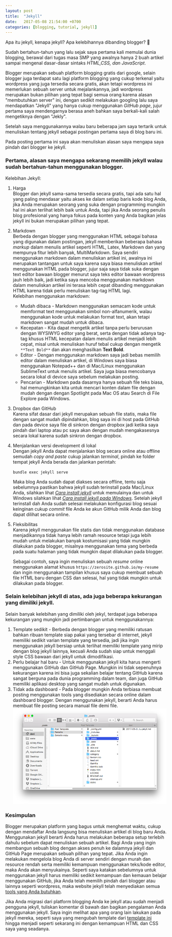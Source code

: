 ```yaml
---
layout: post
title:  "Jekyll"
date:   2017-05-08 21:54:00 +0700
categories: [blogging, tutorial, jekyll]
---
```


Apa itu jekyll, kenapa jekyll? Apa kelebihannya dibanding blogger? :grimacing:

Sudah bertahun-tahun yang lalu sejak saya pertama kali memulai dunia blogging, berawal dari tugas masa SMP yang awalnya hanya 2 buah artikel sampai mengenal dasar-dasar sintaks _HTML,CSS, dan JavaScript_.

Blogger merupakan sebuah platform blogging gratis dari google, selain blogger juga terdapat satu lagi platform blogging yang cukup terkenal yaitu wordpress yang juga tersedia secara gratis, akan tetapi wordpress ini memerlukan sebuah server untuk mejalankannya, jadi wordpress merupakan bukan pilihan yang tepat bagi semua orang karena alasan "membutuhkan server" ini, dengan sedikit melakukan googling lalu saya mendapatkan "Jekyll" yang hanya cukup menggunakan _GitHub page_, jujur pertama saya mendengarnya berasa aneh bahkan saya berkali-kali salah mengetiknya dengan "Jekly".

Setelah saya menggunakannya walau baru beberapa jam saya tertarik untuk menuliskan tentang jekyll sebagai postingan pertama saya di blog baru ini.

Pada posting pertama ini saya akan menuliskan alasan saya mengapa saya pindah dari blogger ke jekyll.

### Pertama, alasan saya mengapa sekarang memilih jekyll walau sudah bertahun-tahun menggunakan blogger.

Kelebihan Jekyll:

1. Harga<br/>
	Blogger dan jekyll sama-sama tersedia secara gratis, tapi ada satu hal yang paling mendasar yaitu akses ke dalam setiap baris kode blog Anda, jika Anda merupakan seorang yang suka dengan programming mungkin hal ini akan terlihat lebih baik untuk Anda, tapi jika Anda seorang penulis blog profesional yang hanya fokus pada konten yang Anda bagikan jelas jekyll ini bukan merupakan pilihan yang tepat.

2. Markdown<br/>
	Berbeda dengan blogger yang menggunakan HTML sebagai bahasa yang digunakan dalam postingan, jekyll memberikan beberapa bahasa _markup_ dalam menulis artikel seperti HTML, Latex, Markdown dan yang mempunya fitur lebih banyak, MultiMarkdown. Saya sendiri menggunakan markdown dalam menuliskan artikel ini, awalnya ini merupakan tantangan untuk saya karena saya biasa menuliskan artikel menggunakan HTML pada blogger, jujur saja saya tidak suka dengan text editor bawaan blogger menurut saya teks editor bawaan wordpress jauh lebih baik, jadi ketika saya mencoba menggunakan markdown dalam menuliskan artikel ini terasa lebih cepat dibanding menggunakan HTML karena tidak perlu menuliskan tag-tag HTML lagi.<br/>
	Kelebihan menggunakan markdown:
	* Mudah dibaca - Markdown menggunakan semacam kode untuk memformat text menggunakan simbol non-alfanumerik, walau menggunakan kode untuk melakukan format text, akan tetapi markdown sangat mudah untuk dibaca.
	* Kecepatan - Kita dapat mengetik artikel tanpa perlu berurusan dengan WYSIWYG editor yang berat, serta dengan tidak adanya tag-tag khusus HTML kecepatan dalam menulis artikel menjadi lebih cepat, misal untuk menuliskan huruf tebal cukup dengan mengetik `**Text Bold**` dan akan menghasilkan **Text Bold**.
	* Editor -  Dengan menggunakan markdown saya jadi bebas memilih editor dalam menuliskan artikel, di Windows saya biasa menggunakan Notepad++ dan di Mac/Linux menggunakan SublimeText untuk menulis artikel. Saya juga biasa mencobanya secara lokal di device saya sebelum melakukan posting.
	* Pencarian - Markdown pada dasarnya hanya sebuah file teks biasa, hal memungkinkan kita untuk mencari konten dalam file dengan mudah dengan dengan Spotlight pada Mac OS atau Search di File Explore pada Windows.

3. Dropbox dan GitHub<br/>
	Karena sifat dasar dari jekyll merupakan sebuah file statis, maka file dengan sangat mudah dipindahkan, blog saya ini di host pada GitHub dan pada device saya file di sinkron dengan dropbox jadi ketika saya pindah dari laptop atau pc saya akan dengan mudah mengakasesnya secara lokal karena sudah sinkron dengan dropbox.

4. Menjalankan versi development di lokal<br/>
	Dengan jekyll Anda dapat menjalankan blog secara online atau offline semudah _copy and paste_ cukup jalankan _terminal_, pindah ke folder tempat jekyll Anda berada dan jalankan perintah:

	`bundle exec jekyll serve`

	Maka blog Anda sudah dapat diakses secara offline, tentu saja sebelumnya pastikan bahwa jekyll sudah terinstall pada Mac/Linux Anda, silahkan lihat _[Cara install jekyll](http://jekyllrb.com/docs/installation/)_ untuk memulainya dan untuk Windows silahkan lihat _[Cara install jekyll pada Windows](https://jekyllrb.com/docs/windows/)_. Setelah jekyll terinstall dah Anda sudah selesai melakukan konfigurasi blog sesuai keinginan cukup _commit_ file Anda ke akun GitHub milik Anda dan blog dapat dilihat secara online.
5. Fleksibilitas<br/>
	Karena jekyll menggunakan file statis dan tidak menggunakan database menjadikannya tidak hanya lebih ramah resource tetapi juga lebih mudah untuk melakukan banyak kostumisasi yang tidak mungkin dilakukan pada blogger, misalnya menggunakan tema yang berbeda pada suatu halaman yang tidak mungkin dapat dilakukan pada blogger.
	
	Sebagai contoh, saya ingin menuliskan sebuah _resume_ online menggunakan alamat khusus `https://zerosite.github.io/my-resume` dan ingin menggunakan tampilan khusus saya cukup membuat sebuah file HTML baru dengan CSS dan selesai, hal yang tidak mungkin untuk dilakukan pada blogger.

### Selain kelebihan jekyll di atas, ada juga beberapa kekurangan yang dimiliki jekyll.

Selain banyak kelebihan yang dimiliki oleh jekyl, terdapat juga beberapa kekurangan yang mungkin jadi pertimbangan untuk menggunakannya:

1. Template sedikit - Berbeda dengan blogger yang memiliki ratusan bahkan ribuan template siap pakai yang tersebar di internet, jekyll memiliki sedikit varian template yang tersedia, jadi jika ingin menggunakan jekyll bersiap untuk terlihat memiliki template yang mirip dengan blog jekyll lainnya, kecuali Anda sudah siap untuk menggali style CSS bawaan dari jekyll untuk dimodifikasi.
2. Perlu belajar hal baru - Untuk menggunakan jekyll kita harus mengerti menggunakan GitHub dan GitHub Page. Mungkin ini tidak sepenuhnya kekurangan karena ini bisa juga sekalian belajar tentang GitHub karena sangat berguna pada dunia programming dalam team, dan juga GitHub memiliki aplikasi desktop yang sangat mudah untuk digunakan.
3. Tidak ada dashboard - Pada blogger mungkin Anda terbiasa membuat posting menggunakan tools yang disediakan secara online dalam dashboard blogger. Dengan menggunakan jekyll, berarti Anda harus membuat file posting secara manual file demi file.
![File by file](/static/img/posts/2017-08/file-by-file.png "File by File")

### Kesimpulan

Blogger merupakan platform yang bagus untuk menghemat waktu, cukup dengan mendaftar Anda langsung bisa menuliskan artikel di blog baru Anda. Menggunakan jekyll berarti Anda harus melakukan beberapa setup terlebih dahulu sebelum dapat menuliskan sebuah artikel. Bagi Anda yang ingin membangun sebuah blog dengan akses penuh ke dalamnya jekyll dan GitHub Page merupakan sebuah pilihan yang tepat. Jika Anda ingin melakukan mengelola blog Anda di server sendiri dengan murah dan resource rendah serta memiliki kemampuan menggunakan teks/kode editor, maka Anda akan menyukainya. Seperti saya katakan sebelumnya untuk menggunakan jekyll harus memiliki sedikit kemampuan dan kemauan belajar menggunakan GitHub, jika Anda telah memilih pindah dari blogger atau lainnya seperti wordpress, maka website jekyll telah menyediakan semua [tools yang Anda butuhkan](http://jekyllrb.com/docs/migrations/).

Jika Anda migrasi dari platform blogging Anda ke jekyll atau sudah menjadi pengguna jekyll, tuliskan komentar di bawah dan bagikan pengalaman Anda menggunakan jekyll. Saya ingin melihat apa yang orang lain lakukan pada jekyll mereka, seperti saya yang mengubah template dari [template ini](https://agusmakmun.github.io/) hingga menjadi seperti sekarang ini dengan kemampuan HTML dan CSS saya yang seadanya.